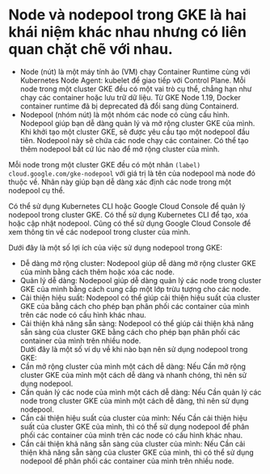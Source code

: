 # Node và nodepool trong GKE là hai khái niệm khác nhau nhưng có liên quan chặt chẽ với nhau.

- Node (nút) là một máy tính ảo (VM) chạy Container Runtime cùng với Kubernetes Node Agent: kubelet để giao tiếp với Control Plane. Mỗi node trong một cluster GKE đều có một vai trò cụ thể, chẳng hạn như chạy các container hoặc lưu trữ dữ liệu. Từ GKE Node 1.19, Docker container runtime đã bị deprecated đã đổi sang dùng Containerd.  
- Nodepool (nhóm nút) là một nhóm các node có cùng cấu hình. Nodepool giúp bạn dễ dàng quản lý và mở rộng cluster GKE của mình.
Khi khởi tạo một cluster GKE, sẽ được yêu cầu tạo một nodepool đầu tiên. Nodepool này sẽ chứa các node chạy các container. Có thể tạo thêm nodepool bất cứ lúc nào để mở rộng cluster của mình.  

Mỗi node trong một cluster GKE đều có một nhãn `(label) cloud.google.com/gke-nodepool` với giá trị là tên của nodepool mà node đó thuộc về. Nhãn này giúp bạn dễ dàng xác định các node trong một nodepool cụ thể.

Có thể sử dụng Kubernetes CLI hoặc Google Cloud Console để quản lý nodepool trong cluster GKE. Có thể sử dụng Kubernetes CLI để tạo, xóa hoặc cập nhật nodepool. Cũng có thể sử dụng Google Cloud Console để xem thông tin về các nodepool trong cluster của mình.  

Dưới đây là một số lợi ích của việc sử dụng nodepool trong GKE:  
- Dễ dàng mở rộng cluster: Nodepool giúp dễ dàng mở rộng cluster GKE của mình bằng cách thêm hoặc xóa các node.  
- Quản lý dễ dàng: Nodepool giúp dễ dàng quản lý các node trong cluster GKE của mình bằng cách cung cấp một lớp trừu tượng cho các node.  
- Cải thiện hiệu suất: Nodepool có thể giúp cải thiện hiệu suất của cluster GKE của bằng cách cho phép bạn phân phối các container của mình trên các node có cấu hình khác nhau.  
- Cải thiện khả năng sẵn sàng: Nodepool có thể giúp cải thiện khả năng sẵn sàng của cluster GKE bằng cách cho phép bạn phân phối các container của mình trên nhiều node.  
Dưới đây là một số ví dụ về khi nào bạn nên sử dụng nodepool trong GKE:  
- Cần mở rộng cluster của mình một cách dễ dàng: Nếu Cần mở rộng cluster GKE của mình một cách dễ dàng và nhanh chóng, thì nên sử dụng nodepool.
- Cần quản lý các node của mình một cách dễ dàng: Nếu Cần quản lý các node trong cluster GKE của mình một cách dễ dàng, thì nên sử dụng nodepool.
- Cần cải thiện hiệu suất của cluster của mình: Nếu Cần cải thiện hiệu suất của cluster GKE của mình, thì có thể sử dụng nodepool để phân phối các container của mình trên các node có cấu hình khác nhau.
- Cần cải thiện khả năng sẵn sàng của cluster của mình: Nếu Cần cải thiện khả năng sẵn sàng của cluster GKE của mình, thì có thể sử dụng nodepool để phân phối các container của mình trên nhiều node.
